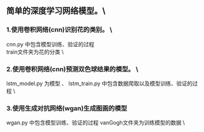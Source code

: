 ## 简单的深度学习网络模型。\
### 1.使用卷积网络(cnn)识别花的类别。 \
  cnn.py 中包含模型训练、验证的过程 \
  train文件夹为花的分类 \

### 2.使用卷积网络(cnn)预测双色球结果的模型。 \
  lstm_model.py 为模型 、
  lstm_train.py 中包含数据爬取以及模型训练、验证的过程 \

### 3.使用生成对抗网络(wgan)生成图画的模型
  wgan.py 中包含模型训练、验证的过程
  vanGogh文件夹为训练模型的数据 \
